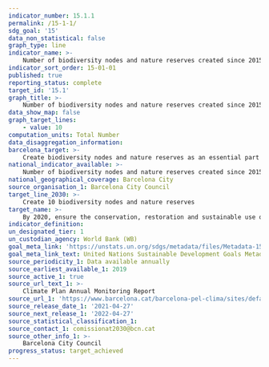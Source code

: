 ```yaml
---
indicator_number: 15.1.1
permalink: /15-1-1/
sdg_goal: '15'
data_non_statistical: false
graph_type: line
indicator_name: >-
    Number of biodiversity nodes and nature reserves created since 2015
indicator_sort_order: 15-01-01
published: true
reporting_status: complete
target_id: '15.1'
graph_title: >-
    Number of biodiversity nodes and nature reserves created since 2015
data_show_map: false
graph_target_lines:
    - value: 10
computation_units: Total Number
data_disaggregation_information:
barcelona_target: >-
    Create biodiversity nodes and nature reserves as an essential part of urban green infrastructure
national_indicator_available: >-
    Number of biodiversity nodes and nature reserves created since 2015
national_geographical_coverage: Barcelona City
source_organisation_1: Barcelona City Council
target_line_2030: >-
    Create 10 biodiversity nodes and nature reserves
target_name: >-
    By 2020, ensure the conservation, restoration and sustainable use of terrestrial and inland freshwater ecosystems and their services, in particular forests, wetlands, mountains and drylands, in line with obligations under international agreements
indicator_definition:
un_designated_tier: 1
un_custodian_agency: World Bank (WB)
goal_meta_link: 'https://unstats.un.org/sdgs/metadata/files/Metadata-15-01-01.pdf'
goal_meta_link_text: United Nations Sustainable Development Goals Metadata (pdf 894kB)
source_periodicity_1: Data available annually
source_earliest_available_1: 2019
source_active_1: true
source_url_text_1: >-
    Climate Plan Annual Monitoring Report
source_url_1: 'https://www.barcelona.cat/barcelona-pel-clima/sites/default/files/documents/pla_pel_clima_-_informe_anual201841219.pdf'
source_release_date_1: '2021-04-27'
source_next_release_1: '2022-04-27'
source_statistical_classification_1: 
source_contact_1: comissionat2030@bcn.cat
source_other_info_1: >-
    Barcelona City Council
progress_status: target_achieved 
---
```

